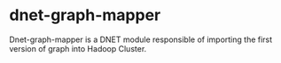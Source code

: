 # dnet-graph-mapper
Dnet-graph-mapper is a DNET module responsible 
of importing the first version of graph into Hadoop Cluster. 
